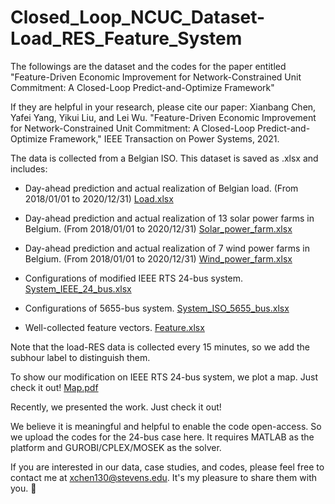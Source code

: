 # Closed_Loop_NCUC_Dataset-Load_RES_Feature_System
The followings are the dataset and the codes for the paper entitled "Feature-Driven Economic Improvement for Network-Constrained Unit Commitment: A Closed-Loop Predict-and-Optimize Framework"

If they are helpful in your research, please cite our paper:
Xianbang Chen, Yafei Yang, Yikui Liu, and Lei Wu. "Feature-Driven Economic Improvement for Network-Constrained Unit Commitment: A Closed-Loop Predict-and-Optimize Framework," IEEE Transaction on Power Systems, 2021.

The data is collected from a Belgian ISO. This dataset is saved as .xlsx and includes:

* Day-ahead prediction and actual realization of Belgian load. (From 2018/01/01 to 2020/12/31) [Load.xlsx](https://github.com/asxadf/Closed_Loop_NCUC_Dataset/files/7584372/Load.xlsx)

* Day-ahead prediction and actual realization of 13 solar power farms in Belgium. (From 2018/01/01 to 2020/12/31) [Solar_power_farm.xlsx](https://github.com/asxadf/Closed_Loop_NCUC_Dataset/files/7584373/Solar_power_farm.xlsx)

* Day-ahead prediction and actual realization of 7 wind power farms in Belgium. (From 2018/01/01 to 2020/12/31) [Wind_power_farm.xlsx](https://github.com/asxadf/Closed_Loop_NCUC_Dataset/files/7584374/Wind_power_farm.xlsx)

* Configurations of modified IEEE RTS 24-bus system. [System_IEEE_24_bus.xlsx](https://github.com/asxadf/Closed_Loop_NCUC_Dataset-Load_RES_Feature_System/files/7314314/System_IEEE_24_bus.xlsx)

* Configurations of 5655-bus system. [System_ISO_5655_bus.xlsx](https://github.com/asxadf/Closed_Loop_NCUC_Dataset_Load_RES_Feature_System/files/7314468/System_ISO_5655_bus.xlsx)

* Well-collected feature vectors. [Feature.xlsx](https://github.com/asxadf/Closed_Loop_NCUC_Dataset-Load_RES_Feature_System/files/7314316/Feature.xlsx)

Note that the load-RES data is collected every 15 minutes, so we add the subhour label to distinguish them.

To show our modification on IEEE RTS 24-bus system, we plot a map. Just check it out! [Map.pdf](https://github.com/asxadf/Closed_Loop_NCUC_Dataset-Load_RES_Feature_System/files/7314204/Map.pdf)

Recently, we presented the work. Just check it out!

We believe it is meaningful and helpful to enable the code open-access. So we upload the codes for the 24-bus case here. It requires MATLAB as the platform and GUROBI/CPLEX/MOSEK as the solver.

If you are interested in our data, case studies, and codes, please feel free to contact me at xchen130@stevens.edu. It's my pleasure to share them with you. 🤨
